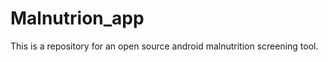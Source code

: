 Malnutrion_app
==============

This is a repository for an open source android malnutrition screening tool.
